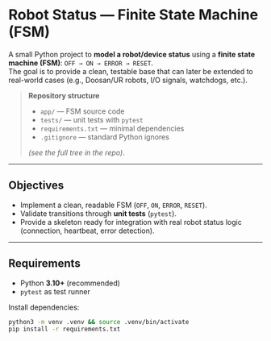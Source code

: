 # Robot Status — Finite State Machine (FSM)

A small Python project to **model a robot/device status** using a **finite state machine (FSM)**: `OFF → ON → ERROR → RESET`.  
The goal is to provide a clean, testable base that can later be extended to real-world cases (e.g., Doosan/UR robots, I/O signals, watchdogs, etc.).

> **Repository structure**
>
> - `app/` — FSM source code  
> - `tests/` — unit tests with `pytest`  
> - `requirements.txt` — minimal dependencies  
> - `.gitignore` — standard Python ignores
>
> _(see the full tree in the repo)_.

---

## Objectives

- Implement a clean, readable FSM (`OFF`, `ON`, `ERROR`, `RESET`).
- Validate transitions through **unit tests** (`pytest`).
- Provide a skeleton ready for integration with real robot status logic (connection, heartbeat, error detection).

---

##  Requirements

- Python **3.10+** (recommended)
- `pytest` as test runner

Install dependencies:

```bash
python3 -m venv .venv && source .venv/bin/activate
pip install -r requirements.txt
